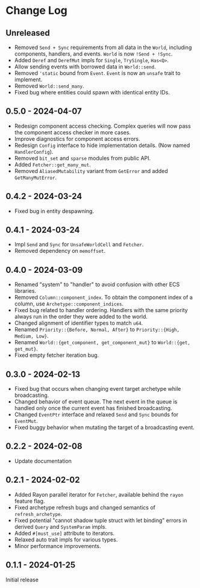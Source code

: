 # Change Log

## Unreleased

- Removed `Send + Sync` requirements from all data in the `World`, including components, handlers, and events. `World` is now `!Send + !Sync`.
- Added `Deref` and `DerefMut` impls for `Single`, `TrySingle`, `Has<Q>`.
- Allow sending events with borrowed data in `World::send`.
- Removed `'static` bound from `Event`. `Event` is now an `unsafe` trait to implement.
- Removed `World::send_many`.
- Fixed bug where entities could spawn with identical entity IDs.

## 0.5.0 - 2024-04-07

- Redesign component access checking. Complex queries will now pass the component access checker in more cases.
- Improve diagnostics for component access errors.
- Redesign `Config` interface to hide implementation details. (Now named `HandlerConfig`).
- Removed `bit_set` and `sparse` modules from public API.
- Added `Fetcher::get_many_mut`.
- Removed `AliasedMutability` variant from `GetError` and added `GetManyMutError`.

## 0.4.2 - 2024-03-24

- Fixed bug in entity despawning.

## 0.4.1 - 2024-03-24

- Impl `Send` and `Sync` for `UnsafeWorldCell` and `Fetcher`.
- Removed dependency on `memoffset`.

## 0.4.0 - 2024-03-09

- Renamed "system" to "handler" to avoid confusion with other ECS libraries.
- Removed `Column::component_index`. To obtain the component index of a column, use `Archetype::component_indices`.
- Fixed bug related to handler ordering. Handlers with the same priority always run in the order they were added to the world.
- Changed alignment of identifier types to match `u64`.
- Renamed `Priority::{Before, Normal, After}` to `Priority::{High, Medium, Low}`.
- Renamed `World::{get_component, get_component_mut}` to `World::{get, get_mut}`.
- Fixed empty fetcher iteration bug.

## 0.3.0 - 2024-02-13

- Fixed bug that occurs when changing event target archetype while broadcasting.
- Changed behavior of event queue. The next event in the queue is handled only once the current event has finished broadcasting.
- Changed `EventPtr` interface and relaxed `Send` and `Sync` bounds for `EventMut`.
- Fixed buggy behavior when mutating the target of a broadcasting event.

## 0.2.2 - 2024-02-08

- Update documentation

## 0.2.1 - 2024-02-02

- Added Rayon parallel iterator for `Fetcher`, available behind the `rayon` feature flag.
- Fixed archetype refresh bugs and changed semantics of `refresh_archetype`.
- Fixed potential "cannot shadow tuple struct with let binding" errors in derived `Query` and `SystemParam` impls.
- Added `#[must_use]` attribute to iterators.
- Relaxed auto trait impls for various types.
- Minor performance improvements.

## 0.1.1 - 2024-01-25

Initial release
